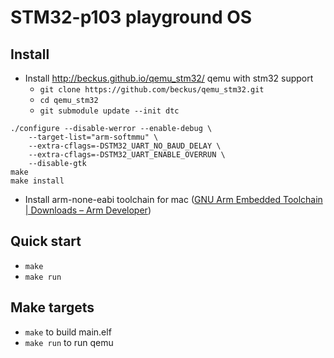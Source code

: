 # STM32-p103 playground OS

## Install

* Install http://beckus.github.io/qemu_stm32/ qemu with stm32 support
  * `git clone https://github.com/beckus/qemu_stm32.git`
  * `cd qemu_stm32`
  * `git submodule update --init dtc`

```
./configure --disable-werror --enable-debug \
    --target-list="arm-softmmu" \
    --extra-cflags=-DSTM32_UART_NO_BAUD_DELAY \
    --extra-cflags=-DSTM32_UART_ENABLE_OVERRUN \
    --disable-gtk
make
make install
```

* Install arm-none-eabi toolchain for mac ([GNU Arm Embedded Toolchain | Downloads – Arm Developer](https://developer.arm.com/open-source/gnu-toolchain/gnu-rm/downloads))


## Quick start
* `make`
* `make run`

## Make targets

* `make` to build main.elf
* `make run` to run qemu

